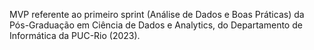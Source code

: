 MVP referente ao primeiro sprint (Análise de Dados e Boas Práticas) da Pós-Graduação em Ciência de Dados e Analytics, do Departamento de Informática da PUC-Rio (2023).
